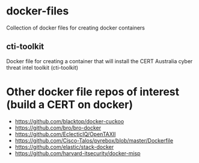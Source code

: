 # docker-files
Collection of docker files for creating docker containers

## cti-toolkit
Docker file for creating a container that will install the CERT Australia cyber threat intel toolkit
(cti-toolkit)

# Other docker file repos of interest (build a CERT on docker)
* https://github.com/blacktop/docker-cuckoo
* https://github.com/bro/bro-docker
* https://github.com/EclecticIQ/OpenTAXII
* https://github.com/Cisco-Talos/pyrebox/blob/master/Dockerfile
* https://github.com/elastic/stack-docker
* https://github.com/harvard-itsecurity/docker-misp
